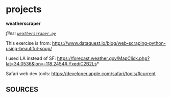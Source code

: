 # projects

**weatherscraper**

*files: [`weatherscraper.py`](https://github.com/jfremzrai/Python/blob/master/projects/weatherscraper.py)*

This exercise is from: https://www.dataquest.io/blog/web-scraping-python-using-beautiful-soup/

I used LA instead of SF: https://forecast.weather.gov/MapClick.php?lat=34.0536&lon=-118.2454#.YxediC2B2Ls*

Safari web dev tools: https://developer.apple.com/safari/tools/#current


## SOURCES
